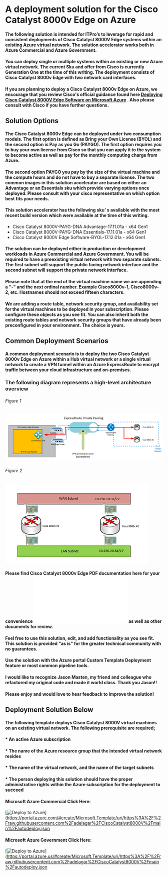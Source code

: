 #  A deployment solution for the Cisco Catalyst 8000v Edge on Azure


#### The following solution is intended for ITPro’s to leverage for rapid and consistent deployments of Cisco Catalyst 8000V Edge systems within an existing Azure virtual network. The solution accelerator works both in Azure Commercial and Azure Government.  

#### You can deploy single or multiple systems within an existing or new Azure virtual network. The current Sku and offer from Cisco is currently Generation One at the time of this writing. The deployment consists of Cisco Catalyst 8000v Edge with two network card interfaces.

#### If you are planning to deploy a Cisco Catalyst 8000v Edge on Azure, we encourage that you review Cisco's official guidance found here [Deploying Cisco Catalyst 8000V Edge Software on Microsoft Azure](https://www.cisco.com/c/en/us/td/docs/routers/C8000V/Azure/deploying-cisco-catalyst-8000v-on-microsoft-azure/c8000v_microsoftazure_overview.html) . Also please consult with Cisco if you have further questions. 



## Solution Options

#### The Cisco Catalyst 8000v Edge can be deployed under two consumption models. The first option is defined as Bring your Own License (BYOL) and the second option is Pay as you Go (PAYGO). The first option requires you to buy your own license from Cisco so that you can apply it to the system to become active as well as pay for the monthly computing charge from Azure. 
#### The second option PAYGO you pay by the size of the virtual machine and the compute hours and do not have to buy a separate license. The two common images in this solution accelerator are based on either an Advantage or an Essentials sku which provide varying options once deployed. Please consult with your cisco representative on which option best fits your needs.
#### This solution accelerator has the following sku’ s available with the most recent build version which were available at the time of this writing.

*  Cisco Catalyst 8000V-PAYG-DNA Advantage-17.11.01a - x64 Gen1
*  Cisco Catalyst 8000V-PAYG-DNA Essentials-17.11.01a - x64 Gen1
*  Cisco Catalyst 8000V Edge Software-BYOL-17.12.01a - x64 Gen1 


#### The solution can be deployed either in production or development workloads in Azure Commercial and Azure Government. You will be required to have a preexisting virtual network with two separate subnets. The first subnet will support the public facing network interface and the second subnet will support the private network interface. 
#### Please note that at the end of the virtual machine name we are appending a "-" and the next ordinal number. Example Cisco8000v-1, Cisco8000v-2, etc. Hostnames should not exceed fifteen characters.
 
#### We are adding a route table, network security group, and availability set for the virtual machines to be deployed in your subscription. Please configure these objects as you see fit. You can also inherit both the existing route tables and network security groups that have already been preconfigured in your environment. The choice is yours.

 ## Common Deployment Scenarios

#### A common deployment scenario is to deploy the two Cisco Catalyst 8000v Edge on Azure within a Hub virtual network or a single virtual network to create a VPN tunnel within an Azure ExpressRoute to encrypt traffic between your cloud infrastructure and on-premises.

 ### The following diagram represents a high-level architecture overview

 ###### Figure 1


 ![VPN within ExpressRoute](./images/vpnoverer.png)


###### Figure 2
 
![Subnet Topology](./images/subnettopology.png)
 



 #### Please find Cisco Catalyst 8000v Edge PDF documentation here for your convenience ![Cisco Catalyst 8000v Deployment on Azure](./Docs/deploy-c8000v-on-microsoft-azure.pdf) as well as other documents for review.


 
 #### Feel free to use this solution, edit, and add functionality as you see fit. This solution is provided "as is" for the greater technical community with no guarantees. 
 #### Use the solution with the Azure portal Custom Template Deployment feature or most common pipeline tools.
 #### I would like to recognize Jason Masten, my friend and colleague who refactored my original code and made it world class. Thank you Jason!!
 #### Please enjoy and would love to hear feedback to improve the solution! 

 ## Deployment Solution Below

 #### The following template deploys Cisco Catalyst 8000V virtual machines on an existing virtual network. The following prerequisite are required;
 
 #### * An active Azure subscription
 #### * The name of the Azure resource group that the intended virtual network resides
 #### * The name of the virtual network, and the name of the target subnets
 #### * The person deploying this solution should have the proper administrative rights within the Azure subscription for the deployment to succeed

 #### Microsoft Azure Commercial Click Here: ####
[![Deploy to Azure](https://aka.ms/deploytoazurebutton)](https://portal.azure.com/#create/Microsoft.Template/uri/https%3A%2F%2Fraw.githubusercontent.com%2Fadelagar%2FCiscoCatalyst8000V%2Fmain%2Fautodeploy.json


#### Microsoft Azure Government Click Here: ####
[![Deploy to Azure](https://aka.ms/deploytoazuregovbutton)](https://portal.azure.us/#create/Microsoft.Template/uri/https%3A%2F%2Fraw.githubusercontent.com%2Fadelagar%2FCiscoCatalyst8000V%2Fmain%2Fautodeploy.json
 
